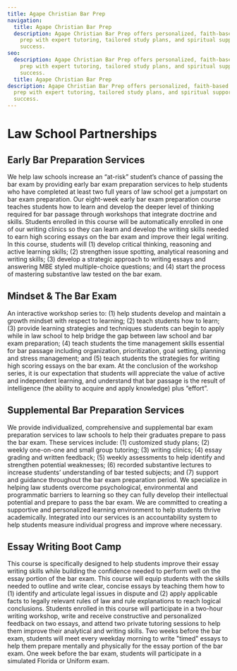 ```yaml
---
title: Agape Christian Bar Prep
navigation:
  title: Agape Christian Bar Prep
  description: Agape Christian Bar Prep offers personalized, faith-based bar exam
    prep with expert tutoring, tailored study plans, and spiritual support for
    success.
seo:
  description: Agape Christian Bar Prep offers personalized, faith-based bar exam
    prep with expert tutoring, tailored study plans, and spiritual support for
    success.
  title: Agape Christian Bar Prep
description: Agape Christian Bar Prep offers personalized, faith-based bar exam
  prep with expert tutoring, tailored study plans, and spiritual support for
  success.
---
```


# Law School Partnerships

## Early Bar Preparation Services
We help law schools increase an “at-risk” student’s chance of passing the bar exam by providing early bar exam preparation services to help students who have completed at least two full years of law school get a jumpstart on bar exam preparation.  Our eight-week early bar exam preparation course teaches students how to learn and develop the deeper level of thinking required for bar passage through workshops that integrate doctrine and skills.  Students enrolled in this course will be automatically enrolled in one of our writing clinics so they can learn and develop the writing skills needed to earn high scoring essays on the bar exam and improve their legal writing.  In this course, students will (1) develop critical thinking, reasoning and active learning skills; (2) strengthen issue spotting, analytical reasoning and writing skills; (3) develop a strategic approach to writing essays and answering MBE styled multiple-choice questions; and (4) start the process of mastering substantive law tested on the bar exam.

## Mindset & The Bar Exam

An interactive workshop series to: (1) help students develop and maintain a growth mindset with respect to learning; (2) teach students how to learn; (3) provide learning strategies and techniques students can begin to apply while in law school to help bridge the gap between law school and bar exam preparation; (4) teach students the time management skills essential for bar passage including organization, prioritization, goal setting, planning and stress management; and (5) teach students the strategies for writing high scoring essays on the bar exam.  At the conclusion of the workshop series, it is our expectation that students will appreciate the value of active and independent learning, and understand that bar passage is the result of intelligence (the ability to acquire and apply knowledge) plus “effort”.

## Supplemental Bar Preparation Services
We provide individualized, comprehensive and supplemental bar exam preparation services to law schools to help their graduates prepare to pass the bar exam.  These services include: (1) customized study plans; (2) weekly one-on-one and small group tutoring; (3) writing clinics; (4) essay grading and written feedback; (5) weekly assessments to help identify and strengthen potential weaknesses; (6) recorded substantive lectures to increase students’ understanding of bar tested subjects; and (7) support and guidance throughout the bar exam preparation period.  We specialize in helping law students overcome psychological, environmental and programmatic barriers to learning so they can fully develop their intellectual potential and prepare to pass the bar exam.  We are committed to creating a supportive and personalized learning environment to help students thrive academically.  Integrated into our services is an accountability system to help students measure individual progress and improve where necessary.  

## Essay Writing Boot Camp
This course is specifically designed to help students improve their essay writing skills while building the confidence needed to perform well on the essay portion of the bar exam.   This course will equip students with the skills needed to outline and write clear, concise essays by teaching them how to (1) identify and articulate legal issues in dispute and (2) apply applicable facts to legally relevant rules of law and rule explanations to reach logical conclusions.  Students enrolled in this course will participate in a two-hour writing workshop, write and receive constructive and personalized feedback on two essays, and attend two private tutoring sessions to help them improve their analytical and writing skills.  Two weeks before the bar exam, students will meet every weekday morning to write "timed" essays to help them prepare mentally and physically for the essay portion of the bar exam. One week before the bar exam, students will participate in a simulated Florida or Uniform exam.